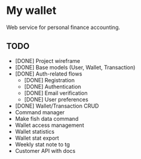 # My wallet

Web service for personal finance accounting.

## TODO

- [DONE] Project wireframe
- [DONE] Base models (User, Wallet, Transaction)
- [DONE] Auth-related flows
  - [DONE] Registration
  - [DONE] Authentication
  - [DONE] Email verification
  - [DONE] User preferences
- [DONE] Wallet/Transaction CRUD
- Command manager
- Make fish data command
- Wallet access management
- Wallet statistics
- Wallet stat export
- Weekly stat note to tg
- Customer API with docs
